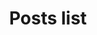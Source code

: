 ---
title: "Posts list"
description: "Blog"
permalink: /blog/
layout: posts
author_profile: true
comments: true
---